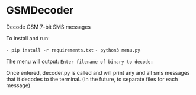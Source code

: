 # GSMDecoder
Decode GSM 7-bit SMS messages



To install and run:

`- pip install -r requirements.txt`
`- python3 menu.py`


The menu will output:
`Enter filename of binary to decode:`  

Once entered, decoder.py is called and will print any and all sms messages that it decodes to the terminal. (In the future, to separate files for each message)

